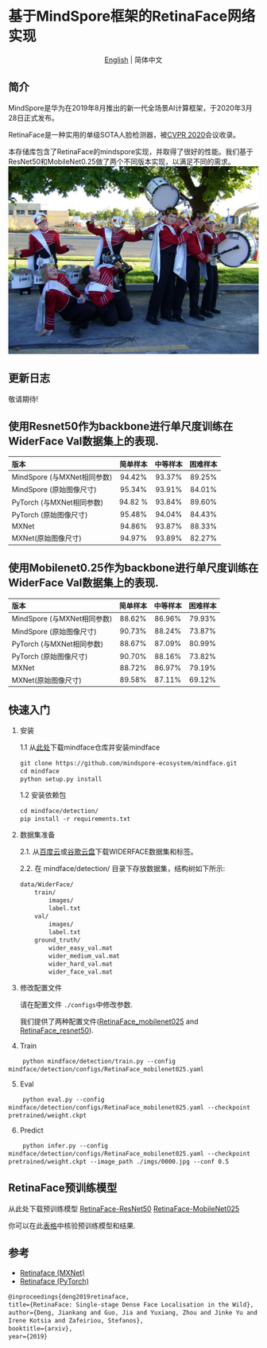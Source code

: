 # 基于MindSpore框架的RetinaFace网络实现


<div align="center">

[English](README.md) | 简体中文

</div>


## 简介
MindSpore是华为在2019年8月推出的新一代全场景AI计算框架，于2020年3月28日正式发布。

RetinaFace是一种实用的单级SOTA人脸检测器，被[CVPR 2020](https://openaccess.thecvf.com/content_CVPR_2020/html/Deng_RetinaFace_Single-Shot_Multi-Level_Face_Localisation_in_the_Wild_CVPR_2020_paper.html)会议收录。


本存储库包含了RetinaFace的mindspore实现，并取得了很好的性能。我们基于ResNet50和MobileNet0.25做了两个不同版本实现，以满足不同的需求。
![retinaface_picture](imgs/0000_pred.jpg)

## 更新日志
敬请期待!


## 使用Resnet50作为backbone进行单尺度训练在WiderFace Val数据集上的表现.
| 版本 | 简单样本 | 中等样本 | 困难样本 |
|:-|:-:|:-:|:-:|
| MindSpore (与MXNet相同参数) | 94.42% | 93.37% | 89.25% |
| MindSpore (原始图像尺寸) | 95.34% | 93.91% | 84.01% |
| PyTorch (与MXNet相同参数) | 94.82 % | 93.84% | 89.60% |
| PyTorch (原始图像尺寸) | 95.48% | 94.04% | 84.43% |
| MXNet | 94.86% | 93.87% | 88.33% |
| MXNet(原始图像尺寸) | 94.97% | 93.89% | 82.27% |

## 使用Mobilenet0.25作为backbone进行单尺度训练在WiderFace Val数据集上的表现.
| 版本 | 简单样本 | 中等样本 | 困难样本 |
|:-|:-:|:-:|:-:|
| MindSpore (与MXNet相同参数) | 88.62% | 86.96% | 79.93% |
| MindSpore (原始图像尺寸) | 90.73% | 88.24% | 73.87% |
| PyTorch (与MXNet相同参数) | 88.67% | 87.09% | 80.99% |
| PyTorch (原始图像尺寸) | 90.70% | 88.16% | 73.82% |
| MXNet | 88.72% | 86.97% | 79.19% |
| MXNet(原始图像尺寸) | 89.58% | 87.11% | 69.12% |


## 快速入门
1. 安装

    1.1 从[此处](https://github.com/mindspore-ecosystem/mindface.git)下载mindface仓库并安装mindface

    ```shell 
    git clone https://github.com/mindspore-ecosystem/mindface.git
    cd mindface
    python setup.py install
    ```

    1.2 安装依赖包

    ```
    cd mindface/detection/
    pip install -r requirements.txt
    ```

2. 数据集准备

    2.1. 从[百度云](https://pan.baidu.com/s/1eET2kirYbyM04Bg1s12K5g?pwd=jgcf)或[谷歌云盘](https://drive.google.com/file/d/1pBHUJRWepXZj-X3Brm0O-nVhTchH11YY/view?usp=sharing)下载WIDERFACE数据集和标签。
    


    2.2. 在 mindface/detection/ 目录下存放数据集，结构树如下所示:
    ```
    data/WiderFace/
        train/
            images/
            label.txt
        val/
            images/
            label.txt
        ground_truth/
            wider_easy_val.mat
            wider_medium_val.mat
            wider_hard_val.mat
            wider_face_val.mat
    ```
3. 修改配置文件

    请在配置文件 ```./configs```中修改参数.

    我们提供了两种配置文件([RetinaFace_mobilenet025](./configs/RetinaFace_mobilenet025.yaml) and [RetinaFace_resnet50](./configs/RetinaFace_resnet50.yaml)).

4. Train

```
    python mindface/detection/train.py --config mindface/detection/configs/RetinaFace_mobilenet025.yaml
```

5. Eval
```
    python eval.py --config mindface/detection/configs/RetinaFace_mobilenet025.yaml --checkpoint pretrained/weight.ckpt
```

6. Predict
```
    python infer.py --config mindface/detection/configs/RetinaFace_mobilenet025.yaml --checkpoint pretrained/weight.ckpt --image_path ./imgs/0000.jpg --conf 0.5
```



## RetinaFace预训练模型
从此处下载预训练模型
[RetinaFace-ResNet50](https://download.mindspore.cn/toolkits/mindface/retinaface/RetinaFace_ResNet50.ckpt)
[RetinaFace-MobileNet025](https://download.mindspore.cn/toolkits/mindface/retinaface/RetinaFace_MobileNet025.ckpt)

你可以在此[表格](#widerface-val-performance-in-single-scale-when-using-resnet50-as-backbone-net)中核验预训练模型和结果.


## 参考
- [Retinaface (MXNet)](https://github.com/deepinsight/insightface/tree/master/detection/retinaface)
- [Retinaface (PyTorch)](https://github.com/biubug6/Pytorch_Retinaface)
```
@inproceedings{deng2019retinaface,
title={RetinaFace: Single-stage Dense Face Localisation in the Wild},
author={Deng, Jiankang and Guo, Jia and Yuxiang, Zhou and Jinke Yu and Irene Kotsia and Zafeiriou, Stefanos},
booktitle={arxiv},
year={2019}
```


